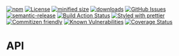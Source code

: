 [![npm](https://img.shields.io/npm/v/@kronos-integration/service-repositories.svg)](https://www.npmjs.com/package/@kronos-integration/service-repositories)
[![License](https://img.shields.io/badge/License-BSD%203--Clause-blue.svg)](https://opensource.org/licenses/BSD-3-Clause)
[![minified size](https://badgen.net/bundlephobia/min/@kronos-integration/service-repositories)](https://bundlephobia.com/result?p=@kronos-integration/service-repositories)
[![downloads](http://img.shields.io/npm/dm/@kronos-integration/service-repositories.svg?style=flat-square)](https://npmjs.org/package/@kronos-integration/service-repositories)
[![GitHub Issues](https://img.shields.io/github/issues/Kronos-Integration/service-repositories.svg?style=flat-square)](https://github.com/Kronos-Integration/service-repositories/issues)
[![semantic-release](https://img.shields.io/badge/%20%20%F0%9F%93%A6%F0%9F%9A%80-semantic--release-e10079.svg)](https://github.com/Kronos-Integration/service-repositories.git)
[![Build Action Status](https://img.shields.io/endpoint.svg?url=https%3A%2F%2Factions-badge.atrox.dev%2FKronos-Integration%2Fservice-repositories%2Fbadge&style=flat)](https://actions-badge.atrox.dev/Kronos-Integration/service-repositories/goto)
[![Styled with prettier](https://img.shields.io/badge/styled_with-prettier-ff69b4.svg)](https://github.com/prettier/prettier)
[![Commitizen friendly](https://img.shields.io/badge/commitizen-friendly-brightgreen.svg)](http://commitizen.github.io/cz-cli/)
[![Known Vulnerabilities](https://snyk.io/test/github/Kronos-Integration/service-repositories/badge.svg)](https://snyk.io/test/github/Kronos-Integration/service-repositories)
[![Coverage Status](https://coveralls.io/repos/Kronos-Integration/service-repositories/badge.svg)](https://coveralls.io/r/Kronos-Integration/service-repositories)


# API

